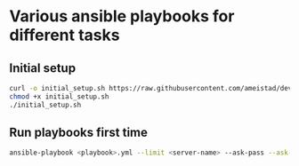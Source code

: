 # Various ansible playbooks for different tasks


## Initial setup
```sh
curl -o initial_setup.sh https://raw.githubusercontent.com/ameistad/devops/refs/heads/main/initial_setup.sh
chmod +x initial_setup.sh
./initial_setup.sh

```


## Run playbooks first time
```sh
ansible-playbook <playbook>.yml --limit <server-name> --ask-pass --ask-become-pass
```
